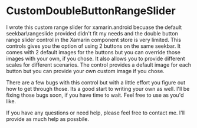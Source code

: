 # CustomDoubleButtonRangeSlider
 I wrote this custom range slider for xamarin.android becuase the default seekbar\rangeslide provided didn't fit my needs and the double button range slider control in the Xamarin component store is very limited. This controls gives you the option of using 2 buttons on the same seekbar. It comes with 2 default images for the buttons but you can override those images with your own, if you chose. It also allows you to provide different scales for different scenarios. The control provides a default image for each button but you can provide your own custom image if you chose. 

There are a few bugs with this control but with a little effort you figure out how to get through those. Its a good start to writing your own as well. I'll be fixing those bugs soon, if you have time to wait. Feel free to use as you'd like.

If you have any questions or need help, please feel free to contact me. I'll provide as much help as possbile.
